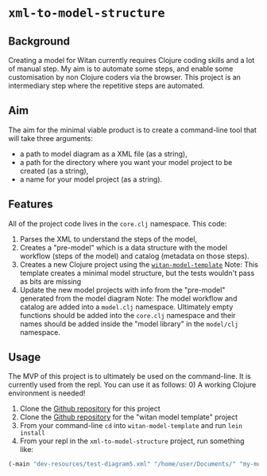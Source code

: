 # `xml-to-model-structure`

## Background
Creating a model for Witan currently requires Clojure coding skills and a lot of manual step.
My aim is to automate some steps, and enable some customisation by non Clojure coders via the browser.
This project is an intermediary step where the repetitive steps are automated.

## Aim
The aim for the minimal viable product is to create a command-line tool that will take three arguments:
* a path to model diagram as a XML file (as a string),
* a path for the directory where you want your model project to be created (as a string),
* a name for your model project (as a string).

## Features
All of the project code lives in the `core.clj` namespace.
This code:
1) Parses the XML to understand the steps of the model,
2) Creates a "pre-model" which is a data structure with the model workflow (steps of the model) and catalog (metadata on those steps).
3) Creates a new Clojure project using the [`witan-model-template`](https://github.com/MastodonC/witan-model-template)
Note: This template creates a minimal model structure, but the tests wouldn't pass as bits are missing
4) Update the new model projects with info from the "pre-model" generated from the model diagram
Note: The model workflow and catalog are added into a `model.clj` namespace. Ultimately empty functions should be added into the `core.clj` namespace and their names should be added inside the "model library" in the `model/clj` namespace.

## Usage
The MVP of this project is to ultimately be used on the command-line.
It is currently used from the repl.
You can use it as follows:
0) A working Clojure environment is needed!
1) Clone the [Github repository](https://github.com/MastodonC/xml-to-model-structure) for this project
2) Clone the [Github repository](https://github.com/MastodonC/witan-model-template) for the "witan model template" project
3) From your command-line `cd` into `witan-model-template` and run `lein install`
4) From your repl in the `xml-to-model-structure` project, run something like:
```Clojure
(-main "dev-resources/test-diagram5.xml" "/home/user/Documents/" "my-model")
```
